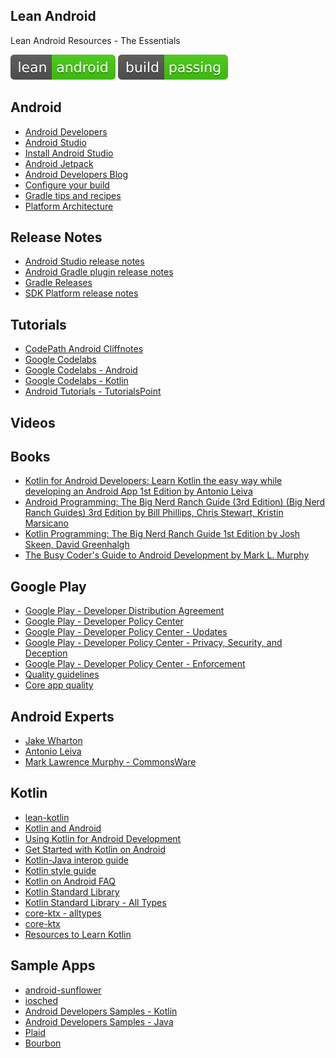 Lean Android
--
Lean Android Resources - The Essentials

![Lean Android](lean-android.svg) ![Build Passing](build-passing.svg)

Android
---
- [Android Developers](https://developer.android.com)
- [Android Studio](https://developer.android.com/studio/)
- [Install Android Studio](https://developer.android.com/studio/install)
- [Android Jetpack](https://developer.android.com/jetpack)
- [Android Developers Blog](https://android-developers.googleblog.com/)
- [Configure your build](https://developer.android.com/studio/build/)
- [Gradle tips and recipes](https://developer.android.com/studio/build/gradle-tips)
- [Platform Architecture](https://developer.android.com/guide/platform/)

Release Notes
---
- [Android Studio release notes](https://developer.android.com/studio/releases/)
- [Android Gradle plugin release notes
](https://developer.android.com/studio/releases/gradle-plugin)
- [Gradle Releases](https://gradle.org/releases/)
- [SDK Platform release notes](https://developer.android.com/studio/releases/platforms)

Tutorials
---
- [CodePath Android Cliffnotes](https://guides.codepath.com/android)
- [Google Codelabs](https://codelabs.developers.google.com/)
- [Google Codelabs - Android](https://codelabs.developers.google.com/?cat=Android)
- [Google Codelabs - Kotlin](https://codelabs.developers.google.com/?cat=Kotlin)
- [Android Tutorials - TutorialsPoint](https://www.tutorialspoint.com/android/index.htm)

Videos
---

Books
---
- [Kotlin for Android Developers: Learn Kotlin the easy way while developing an Android App 1st Edition by Antonio Leiva](https://www.amazon.com/Kotlin-Android-Developers-Learn-developing/dp/1530075610)
- [Android Programming: The Big Nerd Ranch Guide (3rd Edition) (Big Nerd Ranch Guides) 3rd Edition by Bill Phillips, Chris Stewart, Kristin Marsicano](https://www.amazon.com/gp/product/0134706056/)
- [Kotlin Programming: The Big Nerd Ranch Guide 1st Edition by Josh Skeen, David Greenhalgh](https://www.amazon.com/Kotlin-Programming-Nerd-Ranch-Guide/dp/0135161630)
- [The Busy Coder's Guide to Android Development by Mark L. Murphy](https://commonsware.com/Android/)

Google Play
---
- [Google Play - Developer Distribution Agreement](https://play.google.com/intl/ALL_uk/about/developer-distribution-agreement.html)
- [Google Play - Developer Policy Center](https://play.google.com/about/developer-content-policy/)
- [Google Play - Developer Policy Center - Updates](https://play.google.com/about/updates-resources/updates/)
- [Google Play - Developer Policy Center - Privacy, Security, and Deception](https://play.google.com/about/privacy-security-deception/)
- [Google Play - Developer Policy Center - Enforcement](https://play.google.com/about/enforcement/)
- [Quality guidelines](https://developer.android.com/docs/quality-guidelines/)
- [Core app quality](https://developer.android.com/docs/quality-guidelines/core-app-quality)

Android Experts
---
- [Jake Wharton](https://jakewharton.com/)
- [Antonio Leiva](https://antonioleiva.com/)
- [Mark Lawrence Murphy - CommonsWare](https://commonsware.com/)

Kotlin
---
- [lean-kotlin](https://github.com/tunjos/lean-kotlin)
- [Kotlin and Android](https://developer.android.com/kotlin/)
- [Using Kotlin for Android Development](https://kotlinlang.org/docs/reference/android-overview.html)
- [Get Started with Kotlin on Android
](https://developer.android.com/kotlin/get-started)
- [Kotlin-Java interop guide](https://developer.android.com/kotlin/interop)
- [Kotlin style guide](https://developer.android.com/kotlin/style-guide)
- [Kotlin on Android FAQ](https://developer.android.com/kotlin/faq)
- [Kotlin Standard Library](https://kotlinlang.org/api/latest/jvm/stdlib/index.html)
- [Kotlin Standard Library - All Types](https://kotlinlang.org/api/latest/jvm/stdlib/alltypes/index.html)
- [core-ktx - alltypes](https://android.github.io/android-ktx/core-ktx/alltypes/index.html)
- [core-ktx](https://android.github.io/android-ktx/core-ktx/index.html)
- [Resources to Learn Kotlin](https://developer.android.com/kotlin/resources)

Sample Apps
---
- [android-sunflower](https://github.com/googlesamples/android-sunflower)
- [iosched](https://github.com/google/iosched)
- [Android Developers Samples - Kotlin](https://developer.android.com/samples/?language=kotlin)
- [Android Developers Samples - Java](https://developer.android.com/samples/?language=java)
- [Plaid](https://github.com/nickbutcher/plaid)
- [Bourbon](https://github.com/hitherejoe/Bourbon)
